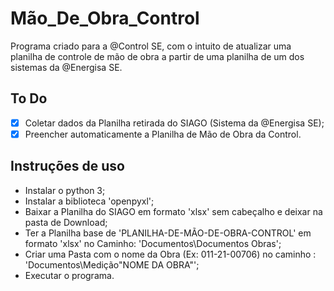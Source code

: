 # Mão_De_Obra_Control
Programa criado para a @Control SE, com o intuito de atualizar uma planilha de controle de mão de obra a partir de uma planilha de um dos sistemas da @Energisa SE.

## To Do

- [X] Coletar dados da Planilha retirada do SIAGO (Sistema da @Energisa SE);
- [X] Preencher automaticamente a Planilha de Mão de Obra da Control.

## Instruções de uso

- Instalar o python 3;
- Instalar a biblioteca 'openpyxl';
- Baixar a Planilha do SIAGO em formato 'xlsx' sem cabeçalho e deixar na pasta de Download;
- Ter a Planilha base de 'PLANILHA-DE-MÃO-DE-OBRA-CONTROL' em formato 'xlsx' no Caminho: 'Documentos\Documentos Obras';
- Criar uma Pasta com o nome da Obra (Ex: 011-21-00706) no caminho : 'Documentos\Medição\"NOME DA OBRA"';
- Executar o programa.
